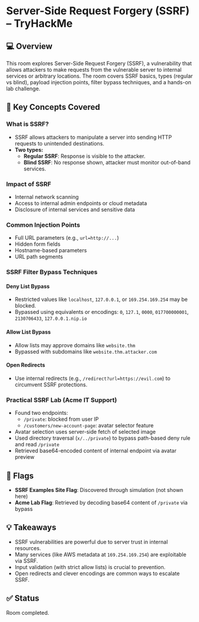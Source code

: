 # Server-Side Request Forgery (SSRF) – TryHackMe

## 💻 Overview
This room explores Server-Side Request Forgery (SSRF), a vulnerability that allows attackers to make requests from the vulnerable server to internal services or arbitrary locations. The room covers SSRF basics, types (regular vs blind), payload injection points, filter bypass techniques, and a hands-on lab challenge.

## 🧩 Key Concepts Covered

### What is SSRF?
- SSRF allows attackers to manipulate a server into sending HTTP requests to unintended destinations.
- **Two types:**
  - **Regular SSRF**: Response is visible to the attacker.
  - **Blind SSRF**: No response shown, attacker must monitor out-of-band services.

### Impact of SSRF
- Internal network scanning
- Access to internal admin endpoints or cloud metadata
- Disclosure of internal services and sensitive data

### Common Injection Points
- Full URL parameters (e.g., `url=http://...`)
- Hidden form fields
- Hostname-based parameters
- URL path segments

### SSRF Filter Bypass Techniques

#### Deny List Bypass
- Restricted values like `localhost`, `127.0.0.1`, or `169.254.169.254` may be blocked.
- Bypassed using equivalents or encodings: `0`, `127.1`, `0000`, `017700000001`, `2130706433`, `127.0.0.1.nip.io`

#### Allow List Bypass
- Allow lists may approve domains like `website.thm`
- Bypassed with subdomains like `website.thm.attacker.com`

#### Open Redirects
- Use internal redirects (e.g., `/redirect?url=https://evil.com`) to circumvent SSRF protections.

### Practical SSRF Lab (Acme IT Support)
- Found two endpoints:
  - `/private`: blocked from user IP
  - `/customers/new-account-page`: avatar selector feature
- Avatar selection uses server-side fetch of selected image
- Used directory traversal (`x/../private`) to bypass path-based deny rule and read `/private`
- Retrieved base64-encoded content of internal endpoint via avatar preview

## 🏁 Flags

- **SSRF Examples Site Flag**: Discovered through simulation (not shown here)
- **Acme Lab Flag**: Retrieved by decoding base64 content of `/private` via bypass

## 💡 Takeaways
- SSRF vulnerabilities are powerful due to server trust in internal resources.
- Many services (like AWS metadata at `169.254.169.254`) are exploitable via SSRF.
- Input validation (with strict allow lists) is crucial to prevention.
- Open redirects and clever encodings are common ways to escalate SSRF.

## ✅ Status
Room completed.

